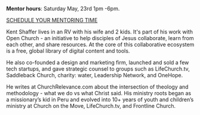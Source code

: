 ﻿---
name: Kent Shaffer
description: Founder, Open Church
picture: kent_shaffer.jpg
twitter: handle
---

<br>
<b>Mentor hours</b>: Saturday May, 23rd  1pm -6pm. 
  
<a class="button small special"  href="https://kent-shaffer-c4tk.youcanbook.me/" target="_blank">SCHEDULE YOUR MENTORING TIME</a>
</b>

<p>
Kent Shaffer lives in an RV with his wife and 2 kids. It's part of his work with Open Church - an initiative to help disciples of Jesus collaborate, learn from each other, and share resources. At the core of this collaborative ecosystem is a free, global library of digital content and tools.

He also co-founded a design and marketing firm, launched and sold a few tech startups, and gave strategic counsel to groups such as LifeChurch.tv, Saddleback Church, charity: water, Leadership Network, and OneHope. 

He writes at ChurchRelevance.com about the intersection of theology and methodology - what we do vs what Christ said. His ministry roots began as a missionary’s kid in Peru and evolved into 10+ years of youth and children’s ministry at Church on the Move, LifeChurch.tv, and Frontline Church.
</p>